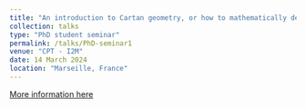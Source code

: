 ```yaml
---
title: "An introduction to Cartan geometry, or how to mathematically describe a hamster rolling a ball on curved space."
collection: talks
type: "PhD student seminar"
permalink: /talks/PhD-seminar1
venue: "CPT - I2M"
date: 14 March 2024
location: "Marseille, France"
---
```


[More information here](https://www.i2m.univ-amu.fr/events/tba-84/)